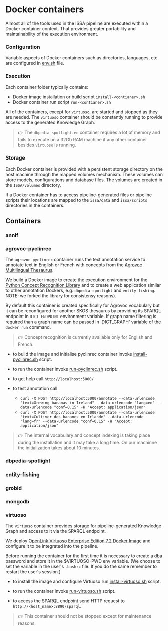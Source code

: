 # Docker containers

Almost all of the tools used in the ISSA pipeline are executed within a Docker container context. That provides greater portability and maintainability of the execution environment.

### Configuration

Variable aspects of Docker containers such as directories, languages, etc. are configured in [env.sh](../../env.sh) file.

### Execution

Each container folder typically contains: 
- Docker image installation or build script `install-<contianer>.sh`
- Docker container run script `run-<contianer>.sh`

All of the containers, except for `virtuoso`, are started and stopped as they are needed. The `virtuoso` container should be constantly running to provide access to the generated Knowledge Graph. 

>:point_right:  The `dbpedia-spotlight.en` container requires a lot of memory and fails to execute on a 32Gb RAM machine if any other container besides `virtuoso` is running.

### Storage
Each Docker container is provided with a persistent storage directory on the host machine through the mapped volumes mechanism. These volumes can store models, configurations and database files. The volumes are created in the `ISSA/volumes` directory.

If a Docker container has to access pipeline-generated files or pipeline scripts their locations are mapped to the `issa/data` and `issa/scripts` directories in the containers.

## Containers

### annif

### agrovoc-pyclinrec
The `agrovoc-pyclinrec` container runs the text annotation service to annotate text in English or French with concepts from the [Agrovoc Multilingual Thesaurus](https://agrovoc.fao.org).

We build a Docker image to create the execution environment for the [Python Concept Recognition Library](https://github.com/twktheainur/pyclinrec) and to create a web application similar to other annotation Dockers, e.g. `dbpedia-spotlight` and `entity-fishing`. NOTE: we forked the library for consistensy reasons). 

By default this container is created specifically for Agrovoc vocabulary but it can be reconfigured for another SKOS thesaurus by providing its SPARQL endpoint in `DICT_ENDPOINT` environment variable. If graph name filtering is required than a graph name can be passed in 'DICT_GRAPH' variable of the `docker run` command.

>:point_right: Concept recognition is currently available only for English and French.

- to build the image and initialise pyclinrec container invoke [install-pyclinrec.sh](agrovoc-pyclinrec/install-pyclinrec.sh) script.

- to run the container invoke [run-pyclinrec.sh](agrovoc-pyclinrec/run-pyclinrec.sh) script. 

- to get help call ```http://localhost:5000/```

- to test annotation call 

  - ```curl -X POST http://localhost:5000/annotate --data-urlencode "text=Growing bananas in Ireland" --data-urlencode "lang=en" --data-urlencode "conf=0.15" -H "Accept: application/json"``` 
  - ```curl -X POST http://localhost:5000/annotate --data-urlencode "text=Cultiver des bananes en Irlande" --data-urlencode "lang=fr" --data-urlencode "conf=0.15" -H "Accept: application/json"```

>:point_right: The internal vocabulary and concept indexing is taking place during the installation and it may take a long time. On our machinne the initialization takes about 10 minutes. 

### dbpedia-spotlight

### entity-fishing

### grobid

### mongodb

### virtuoso
The `virtuoso` container provides storage for pipeline-generated Knowledge Graph and access to it via the SPARQL endpoint.

We deploy [OpenLink Virtuoso Enterprise Edition 7.2 Docker Image](https://hub.docker.com/r/openlink/virtuoso-closedsource-8) and configure it to be integrated into the pipeline. 

Before running the container for the first time it is necessary to create a dba password and store it in the $VIRTUOSO-PWD env variable. (We choose to set the variable in the user's `.bashrc` file. If you do the same remember to restart the user's session.)

- to install the image and configure Virtuoso run [install-virtuoso.sh](vistuoso/install-virtuoso.sh) script.

- to run the container invoke [run-virtuoso.sh](vistuoso/install-virtuoso.sh) script. 

- to access the SPARQL endpoint send HTTP request to `http://<host_name>:8890/sparql`.

>:point_right: This container should not be stopped except for maintenance reasons.





